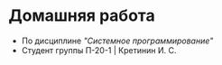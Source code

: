 # Домашняя работа
 - По дисциплине *"Системное программирование"*
  - Студент группы П-20-1 | Кретинин И. С.
